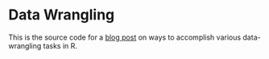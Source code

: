 # Data Wrangling

This is the source code for a [blog post](https://katherinemwood.github.io/post/wrangling/) on ways to accomplish various data-wrangling tasks in R.
